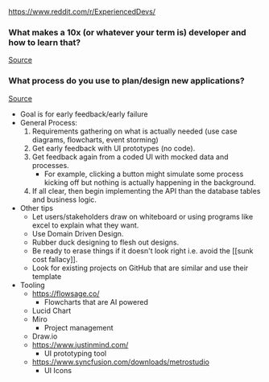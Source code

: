 https://www.reddit.com/r/ExperiencedDevs/

### What makes a 10x (or whatever your term is) developer and how to learn that?
[Source](https://www.reddit.com/r/ExperiencedDevs/comments/1ep1sa9/what_makes_a_10x_or_whatever_your_term_is/)

### What process do you use to plan/design new applications?
[Source](https://www.reddit.com/r/dotnet/comments/18an826/what_process_do_you_use_to_plandesign_new/)
- Goal is for early feedback/early failure
- General Process:
	1. Requirements gathering on what is actually needed (use case diagrams, flowcharts, event storming)
	2. Get early feedback with UI prototypes (no code).
	3. Get feedback again from a coded UI with mocked data and processes.
		- For example, clicking a button might simulate some process kicking off but nothing is actually happening in the background.
	4. If all clear, then begin implementing the API than the database tables and business logic.
- Other tips
	- Let users/stakeholders draw on whiteboard or using programs like excel to explain what they want.
	- Use Domain Driven Design.
	- Rubber duck designing to flesh out designs.
	- Be ready to erase things if it doesn't look right i.e. avoid the [[sunk cost fallacy]].
	- Look for existing projects on GitHub that are similar and use their template
- Tooling
	- https://flowsage.co/
		- Flowcharts that are AI powered
	- Lucid Chart
	- Miro
		- Project management
	- Draw.io
	- https://www.justinmind.com/
		- UI prototyping tool
	- https://www.syncfusion.com/downloads/metrostudio
		- UI Icons